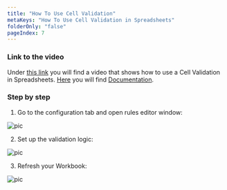 ```yaml
---
title: "How To Use Cell Validation"
metaKeys: "How To Use Cell Validation in Spreadsheets"
folderOnly: "false"
pageIndex: 7
---
```


 
### Link to the video

Under [this link](https://profitbasedocs.blob.core.windows.net/videos/Spreadsheet%20-%20Cell%20Validation.mp4) you will find a video that shows how to use a Cell Validation in Spreadsheets. [Here](../cellvalidation.md) you will find [Documentation](../../worksheets/cellvalidation.md).
<br/>

### Step by step


1. Go to the configuration tab and open rules editor window:

![pic](https://profitbasedocs.blob.core.windows.net/images/HTvalid%20(1).png)

2. Set up the validation logic: 

![pic](https://profitbasedocs.blob.core.windows.net/images/HTvalid%20(2).png)

3. Refresh your Workbook:
   
![pic](https://profitbasedocs.blob.core.windows.net/images/HTvalid%20(3).png)

